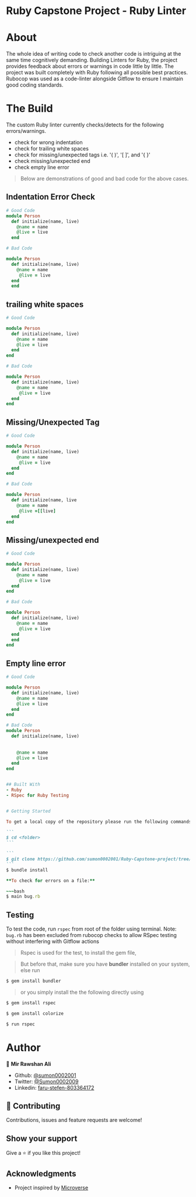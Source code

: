 # Ruby Capstone Project - Ruby Linter



# About 

The whole idea of writing code to check another code is intriguing at the same time cognitively demanding. 
Building Linters for Ruby, the project provides feedback about errors or warnings in code little by little. 
The project was built completely with Ruby following all possible best practices. Rubocop was used as a code-linter alongside Gitflow to ensure I maintain good coding standards.


# The Build
The custom Ruby linter currently checks/detects for the following errors/warnings.
- check for wrong indentation
- check for trailing white spaces
- check for missing/unexpected tags i.e. '( )', '[ ]', and '{ }'
- check missing/unexpected end
- check empty line error

> Below are demonstrations of good and bad code for the above cases. 

## Indentation Error Check
~~~ruby
# Good Code
module Person
  def initialize(name, live)
    @name = name 
    @live = live
  end

# Bad Code

module Person
  def initialize(name, live)
    @name = name
     @live = live
  end
  end
~~~

## trailing white spaces

~~~ruby
# Good Code

module Person
  def initialize(name, live)
    @name = name
    @live = live
  end
end

# Bad Code

module Person
  def initialize(name, live)
    @name = name
     @live = live
  end
end
~~~

## Missing/Unexpected Tag
~~~ruby
# Good Code

module Person
  def initialize(name, live)
    @name = name
     @live = live
  end
end

# Bad Code

module Person
  def initialize(name, live
    @name = name
     @live =[[live]
  end
end
~~~

## Missing/unexpected end
~~~ruby
# Good Code

module Person
  def initialize(name, live)
    @name = name
     @live = live
  end
end

# Bad Code

module Person
  def initialize(name, live)
    @name = name
     @live = live
  end
  end
end
~~~

## Empty line error
~~~ruby
# Good Code

module Person
  def initialize(name, live)
    @name = name
    @live = live
  end
end

# Bad Code
module Person
  def initialize(name, live)
    
    
    @name = name
    @live = live
  end
end


## Built With
- Ruby
- RSpec for Ruby Testing


# Getting Started

To get a local copy of the repository please run the following commands on your terminal:

```
$ cd <folder>
```

```
$ git clone https://github.com/sumon0002001/Ruby-Capstone-project/tree/feature-branch
```
$ bundle install

**To check for errors on a file:** 

~~~bash
$ main bug.rb
~~~

## Testing

To test the code, run `rspec` from root of the folder using terminal.
Note: `bug.rb` has been excluded from rubocop checks to allow RSpec testing without interfering with Gitflow actions

> Rspec is used for the test, to install the gem file,

> But before that, make sure you have **bundler** installed on your system, else run

~~~bash
$ gem install bundler 
~~~

> or you simply install the the following directly using 

~~~bash
$ gem install rspec 
~~~

~~~bash
$ gem install colorize 
~~~


~~~bash
$ run rspec
~~~



# Author

👤 **Mir Rawshan Ali**

- Github: [@sumon0002001](https://github.com/sumon0002001)
- Twitter: [@Sumon0002009](https://twitter.com/Sumon0002009)
- Linkedin: [faru-stefen-803364172](https://www.linkedin.com/in/faru-stefen-803364172/)


## 🤝 Contributing

Contributions, issues and feature requests are welcome!

## Show your support

Give a ⭐️ if you like this project!

## Acknowledgments

- Project inspired by [Microverse](https://www.microverse.org)
